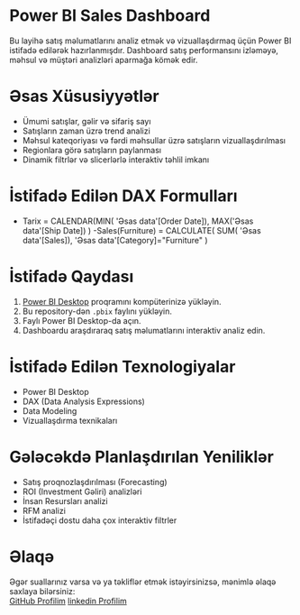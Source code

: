 # Power BI Sales Dashboard 

Bu layihə satış məlumatlarını analiz etmək və vizuallaşdırmaq üçün Power BI istifadə edilərək hazırlanmışdır.
Dashboard satış performansını izləməyə, məhsul və müştəri analizləri aparmağa kömək edir.

# Əsas Xüsusiyyətlər
- Ümumi satışlar, gəlir və sifariş sayı
- Satışların zaman üzrə trend analizi
- Məhsul kateqoriyası və fərdi məhsullar üzrə satışların vizuallaşdırılması
- Regionlara görə satışların paylanması
- Dinamik filtrlər və slicerlərlə interaktiv təhlil imkanı
# İstifadə Edilən DAX Formulları
- Tarix = CALENDAR(MIN(
    'Əsas data'[Order Date]),
    MAX('Əsas data'[Ship Date])
    )
-Sales(Furniture) = CALCULATE(
        SUM(
            'Əsas data'[Sales]),
            'Əsas data'[Category]="Furniture"
            )

# İstifadə Qaydası
1. [Power BI Desktop](https://powerbi.microsoft.com/) proqramını kompüterinizə yükləyin.
2. Bu repository-dən `.pbix` faylını yükləyin.
3. Faylı Power BI Desktop-da açın.
4. Dashboardu araşdıraraq satış məlumatlarını interaktiv analiz edin.

# İstifadə Edilən Texnologiyalar
- Power BI Desktop
- DAX (Data Analysis Expressions)
- Data Modeling
- Vizuallaşdırma texnikaları

#  Gələcəkdə Planlaşdırılan Yeniliklər
- Satış proqnozlaşdırılması (Forecasting)
- ROI (Investment Gəliri) analizləri
- İnsan Resursları analizi
- RFM analizi
- İstifadəçi dostu daha çox interaktiv filtrler

# Əlaqə
Əgər suallarınız varsa və ya təkliflər etmək istəyirsinizsə, mənimlə əlaqə saxlaya bilərsiniz:  
[GitHub Profilim](https://github.com/hakimnadiyev)
[linkedin Profilim]((https://www.linkedin.com/in/hakim-nadiyev-80841334a/))
